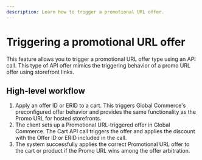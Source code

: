 ```yaml
---
description: Learn how to trigger a promotional URL offer.
---
```


# Triggering a promotional URL offer

This feature allows you to trigger a promotional URL offer type using an API call. This type of API offer mimics the triggering behavior of a promo URL offer using storefront links.

## High-level workflow

1. Apply an offer ID or ERID to a cart. This triggers Global Commerce's preconfigured offer behavior and provides the same functionality as the Promo URL for hosted storefronts.
2. The client sets up a Promotional URL-triggered offer in Global Commerce. The Cart API call triggers the offer and applies the discount with the Offer ID or ERID included in the call.
3. The system successfully applies the correct Promotional URL offer to the cart or product if the Promo URL wins among the offer arbitration.
